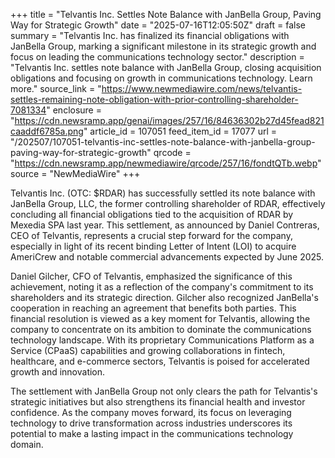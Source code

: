 +++
title = "Telvantis Inc. Settles Note Balance with JanBella Group, Paving Way for Strategic Growth"
date = "2025-07-16T12:05:50Z"
draft = false
summary = "Telvantis Inc. has finalized its financial obligations with JanBella Group, marking a significant milestone in its strategic growth and focus on leading the communications technology sector."
description = "Telvantis Inc. settles note balance with JanBella Group, closing acquisition obligations and focusing on growth in communications technology. Learn more."
source_link = "https://www.newmediawire.com/news/telvantis-settles-remaining-note-obligation-with-prior-controlling-shareholder-7081334"
enclosure = "https://cdn.newsramp.app/genai/images/257/16/84636302b27d45fead821caaddf6785a.png"
article_id = 107051
feed_item_id = 17077
url = "/202507/107051-telvantis-inc-settles-note-balance-with-janbella-group-paving-way-for-strategic-growth"
qrcode = "https://cdn.newsramp.app/newmediawire/qrcode/257/16/fondtQTb.webp"
source = "NewMediaWire"
+++

<p>Telvantis Inc. (OTC: $RDAR) has successfully settled its note balance with JanBella Group, LLC, the former controlling shareholder of RDAR, effectively concluding all financial obligations tied to the acquisition of RDAR by Mexedia SPA last year. This settlement, as announced by Daniel Contreras, CEO of Telvantis, represents a crucial step forward for the company, especially in light of its recent binding Letter of Intent (LOI) to acquire AmeriCrew and notable commercial advancements expected by June 2025.</p><p>Daniel Gilcher, CFO of Telvantis, emphasized the significance of this achievement, noting it as a reflection of the company's commitment to its shareholders and its strategic direction. Gilcher also recognized JanBella's cooperation in reaching an agreement that benefits both parties. This financial resolution is viewed as a key moment for Telvantis, allowing the company to concentrate on its ambition to dominate the communications technology landscape. With its proprietary Communications Platform as a Service (CPaaS) capabilities and growing collaborations in fintech, healthcare, and e-commerce sectors, Telvantis is poised for accelerated growth and innovation.</p><p>The settlement with JanBella Group not only clears the path for Telvantis's strategic initiatives but also strengthens its financial health and investor confidence. As the company moves forward, its focus on leveraging technology to drive transformation across industries underscores its potential to make a lasting impact in the communications technology domain.</p>